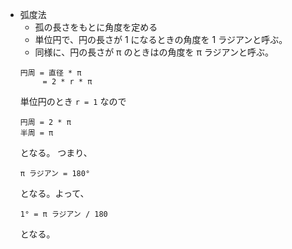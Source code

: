 - 弧度法
  - 孤の長さをもとに角度を定める
  - 単位円で、円の長さが 1 になるときの角度を 1 ラジアンと呼ぶ。
  - 同様に、円の長さが π のときはの角度を π ラジアンと呼ぶ。
  ```
  円周 = 直径 * π
       = 2 * r * π
  ```
  単位円のとき `r = 1` なので
  ```
  円周 = 2 * π
  半周 = π
  ```
  となる。
  つまり、
  ```
  π ラジアン = 180°
  ```
  となる。よって、
  ```
  1° = π ラジアン / 180
  ```
  となる。
